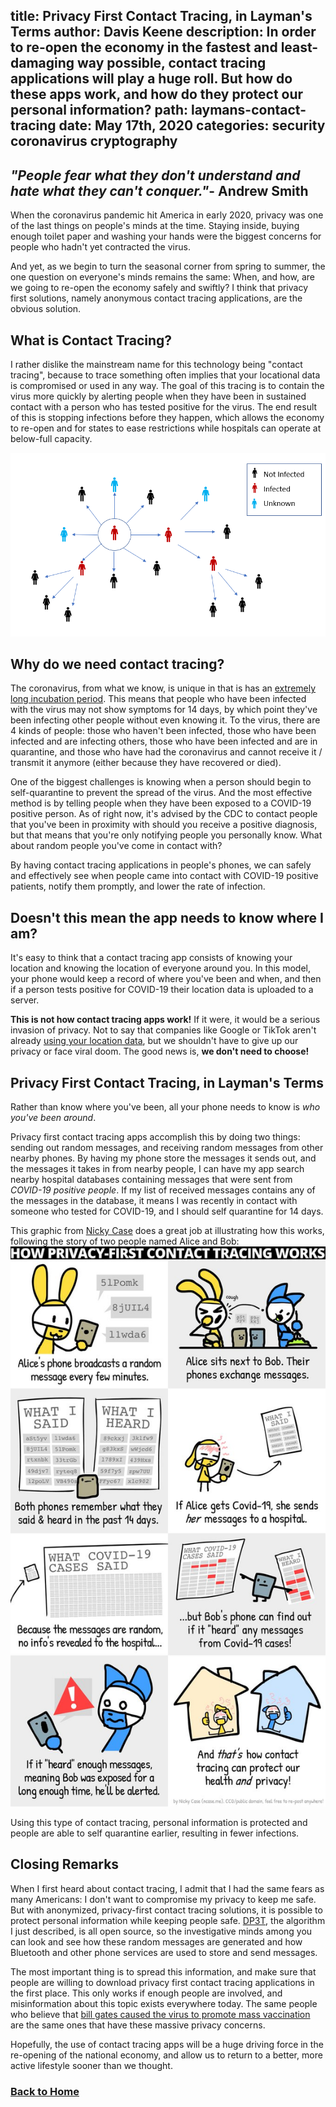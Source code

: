 title: Privacy First Contact Tracing, in Layman's Terms
author: Davis Keene
description: In order to re-open the economy in the fastest and least-damaging way possible, contact tracing applications will play a huge roll. But how do these apps work, and how do they protect our personal information?
path: laymans-contact-tracing
date: May 17th, 2020
categories: security coronavirus cryptography
---
## _"People fear what they don't understand and hate what they can't conquer."_- Andrew Smith

When the coronavirus pandemic hit America in early 2020, privacy was one of the last things on people's minds at the time.
Staying inside, buying enough toilet paper and washing your hands were the biggest concerns for people who hadn't yet contracted the virus.

And yet, as we begin to turn the seasonal corner from spring to summer, the one question on everyone's minds remains the same: When, and how, are
we going to re-open the economy safely and swiftly? I think that privacy first solutions, namely anonymous contact tracing applications, are the obvious solution.

## What is Contact Tracing?
I rather dislike the mainstream name for this technology being "contact tracing", because to trace something often implies that your locational data
is compromised or used in any way. The goal of this tracing is to contain the virus more quickly by alerting people when they have been in sustained contact
with a person who has tested positive for the virus. The end result of this is stopping infections before they happen, which allows the economy to re-open and
for states to ease restrictions while hospitals can operate at below-full capacity.

![Diagram of Contact Tracing](../assets/images/laymans/tracing-diagram.png)

## Why do we need contact tracing?
The coronavirus, from what we know, is unique in that is has an [extremely long incubation period](https://www.cdc.gov/coronavirus/2019-ncov/hcp/clinical-guidance-management-patients.html).
This means that people who have been infected with the virus may not show symptoms for 14 days, by which point they've been infecting other people without even knowing it. To the virus, there
are 4 kinds of people: those who haven't been infected, those who have been infected and are infecting others, those who have been infected and are in quarantine, and those who have had the coronavirus
and cannot receive it / transmit it anymore (either because they have recovered or died).

One of the biggest challenges is knowing when a person should begin to self-quarantine to prevent the spread of the virus. And the most effective method is by telling people when they have been exposed to a COVID-19
positive person. As of right now, it's advised by the CDC to contact people that you've been in proximity with should you receive a positive diagnosis, but that means that you're only notifying people you personally know. What about
random people you've come in contact with?

By having contact tracing applications in people's phones, we can safely and effectively see when people came into contact with COVID-19 positive patients, notify them promptly, and lower the rate of infection.

## Doesn't this mean the app needs to know where I am?
It's easy to think that a contact tracing app consists of knowing your location and knowing the location of everyone around you. In this model, your phone would
keep a record of where you've been and when, and then if a person tests positive for COVID-19 their location data is uploaded to a server.

<b>This is not how contact tracing apps work!</b> If it were, it would be a serious invasion of privacy. Not to say that companies
 like Google or TikTok aren't already [using your location data](https://www.cnet.com/news/tiktok-accused-of-secretly-gathering-user-data-and-sending-it-to-china/), but
 we shouldn't have to give up our privacy or face viral doom. The good news is, <b>we don't need to choose!</b>
 
## Privacy First Contact Tracing, in Layman's Terms
Rather than know where you've been, all your phone needs to know is <i>who you've been around</i>.

Privacy first contact tracing apps accomplish this by doing two things: sending out random messages, and receiving random messages from other nearby phones.
By having my phone store the messages it sends out, and the messages it takes in from nearby people, I can have my app search nearby hospital databases containing 
messages that were sent from <i>COVID-19 positive people</i>. If my list of received messages contains any of the messages in the database, it means I was recently in contact with someone 
who tested for COVID-19, and I should self quarantine for 14 days.

This graphic from [Nicky Case](https://ncase.me/) does a great job at illustrating how this works, following the story of two people named Alice and Bob:
![Nicky Case's drawing showing how DP3T works.](../assets/images/laymans/dp3t-diagram.jpg)

Using this type of contact tracing, personal information is protected and people are able to self quarantine earlier, resulting in fewer infections.

## Closing Remarks
When I first heard about contact tracing, I admit that I had the same fears as many Americans: I don't want to compromise my privacy to keep me safe. But with anonymized, privacy-first contact
tracing solutions, it is possible to protect personal information while keeping people safe. [DP3T](https://github.com/DP-3T/documents/blob/master/DP3T%20White%20Paper.pdf), the algorithm I just described, is all
open source, so the investigative minds among you can look and see how these random messages are generated and how Bluetooth and other phone services are used to store and send messages. 

The most important thing is to spread this information, and make sure that people are willing to download privacy first contact tracing applications in the first place. This only works if enough people are
involved, and misinformation about this topic exists everywhere today. The same people who believe that [bill gates caused the virus to promote mass vaccination](https://www.forbes.com/sites/brucelee/2020/04/19/bill-gates-is-now-a-target-of-covid-19-coronavirus-conspiracy-theories/#787a0d6b6227)
are the same ones that have these massive privacy concerns.
 
Hopefully, the use of contact tracing apps will be a huge driving force in the re-opening of the national economy, and allow us to return to a better, more active lifestyle sooner than we thought.
 
### [Back to Home](https://daviskeene.com/blog/)